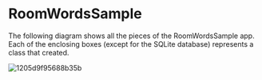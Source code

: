 # RoomWordsSample
The following diagram shows all the pieces of the RoomWordsSample app. Each of the enclosing boxes (except for the SQLite database) represents a class that created.



![1205d9f95688b35b](https://user-images.githubusercontent.com/3027757/95827705-c2109e80-0d3c-11eb-864e-8489d4a5dc4c.png=100x100)

